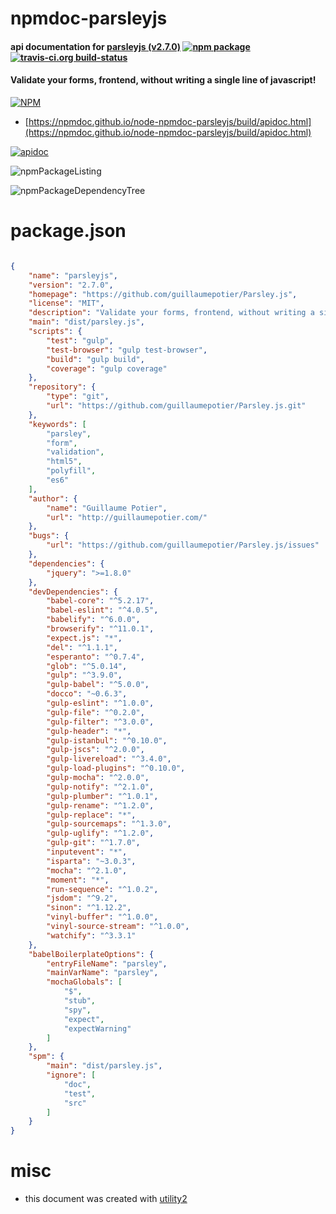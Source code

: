 # npmdoc-parsleyjs

#### api documentation for  [parsleyjs (v2.7.0)](https://github.com/guillaumepotier/Parsley.js)  [![npm package](https://img.shields.io/npm/v/npmdoc-parsleyjs.svg?style=flat-square)](https://www.npmjs.org/package/npmdoc-parsleyjs) [![travis-ci.org build-status](https://api.travis-ci.org/npmdoc/node-npmdoc-parsleyjs.svg)](https://travis-ci.org/npmdoc/node-npmdoc-parsleyjs)

#### Validate your forms, frontend, without writing a single line of javascript!

[![NPM](https://nodei.co/npm/parsleyjs.png?downloads=true&downloadRank=true&stars=true)](https://www.npmjs.com/package/parsleyjs)

- [https://npmdoc.github.io/node-npmdoc-parsleyjs/build/apidoc.html](https://npmdoc.github.io/node-npmdoc-parsleyjs/build/apidoc.html)

[![apidoc](https://npmdoc.github.io/node-npmdoc-parsleyjs/build/screenCapture.buildCi.browser.%252Ftmp%252Fbuild%252Fapidoc.html.png)](https://npmdoc.github.io/node-npmdoc-parsleyjs/build/apidoc.html)

![npmPackageListing](https://npmdoc.github.io/node-npmdoc-parsleyjs/build/screenCapture.npmPackageListing.svg)

![npmPackageDependencyTree](https://npmdoc.github.io/node-npmdoc-parsleyjs/build/screenCapture.npmPackageDependencyTree.svg)



# package.json

```json

{
    "name": "parsleyjs",
    "version": "2.7.0",
    "homepage": "https://github.com/guillaumepotier/Parsley.js",
    "license": "MIT",
    "description": "Validate your forms, frontend, without writing a single line of javascript!",
    "main": "dist/parsley.js",
    "scripts": {
        "test": "gulp",
        "test-browser": "gulp test-browser",
        "build": "gulp build",
        "coverage": "gulp coverage"
    },
    "repository": {
        "type": "git",
        "url": "https://github.com/guillaumepotier/Parsley.js.git"
    },
    "keywords": [
        "parsley",
        "form",
        "validation",
        "html5",
        "polyfill",
        "es6"
    ],
    "author": {
        "name": "Guillaume Potier",
        "url": "http://guillaumepotier.com/"
    },
    "bugs": {
        "url": "https://github.com/guillaumepotier/Parsley.js/issues"
    },
    "dependencies": {
        "jquery": ">=1.8.0"
    },
    "devDependencies": {
        "babel-core": "^5.2.17",
        "babel-eslint": "^4.0.5",
        "babelify": "^6.0.0",
        "browserify": "^11.0.1",
        "expect.js": "*",
        "del": "^1.1.1",
        "esperanto": "^0.7.4",
        "glob": "^5.0.14",
        "gulp": "^3.9.0",
        "gulp-babel": "^5.0.0",
        "docco": "~0.6.3",
        "gulp-eslint": "^1.0.0",
        "gulp-file": "^0.2.0",
        "gulp-filter": "^3.0.0",
        "gulp-header": "*",
        "gulp-istanbul": "^0.10.0",
        "gulp-jscs": "^2.0.0",
        "gulp-livereload": "^3.4.0",
        "gulp-load-plugins": "^0.10.0",
        "gulp-mocha": "^2.0.0",
        "gulp-notify": "^2.1.0",
        "gulp-plumber": "^1.0.1",
        "gulp-rename": "^1.2.0",
        "gulp-replace": "*",
        "gulp-sourcemaps": "^1.3.0",
        "gulp-uglify": "^1.2.0",
        "gulp-git": "^1.7.0",
        "inputevent": "*",
        "isparta": "~3.0.3",
        "mocha": "^2.1.0",
        "moment": "*",
        "run-sequence": "^1.0.2",
        "jsdom": "^9.2",
        "sinon": "^1.12.2",
        "vinyl-buffer": "^1.0.0",
        "vinyl-source-stream": "^1.0.0",
        "watchify": "^3.3.1"
    },
    "babelBoilerplateOptions": {
        "entryFileName": "parsley",
        "mainVarName": "parsley",
        "mochaGlobals": [
            "$",
            "stub",
            "spy",
            "expect",
            "expectWarning"
        ]
    },
    "spm": {
        "main": "dist/parsley.js",
        "ignore": [
            "doc",
            "test",
            "src"
        ]
    }
}
```



# misc
- this document was created with [utility2](https://github.com/kaizhu256/node-utility2)
